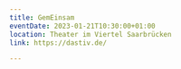 ```yaml
---
title: GemEinsam
eventDate: 2023-01-21T10:30:00+01:00
location: Theater im Viertel Saarbrücken
link: https://dastiv.de/

---
```


